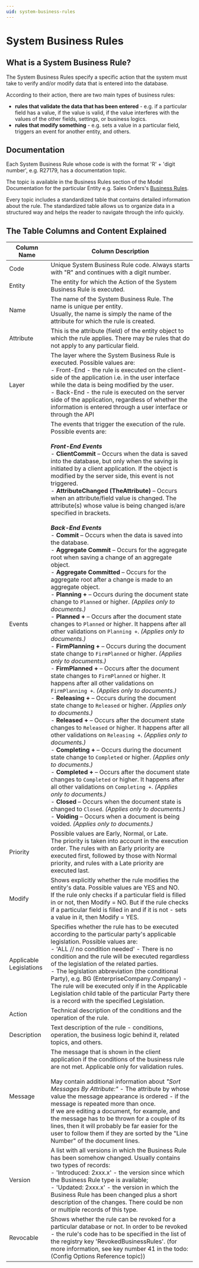 ```yaml
---
uid: system-business-rules
---
```


# System Business Rules

## What is a System Business Rule?

The System Business Rules specify a specific action that the system must take to verify and/or modify data that is entered into the database.

Аccording to their аction, there are two main types of business rules:

- **rules that validate the data that has been entered** - e.g. if a particular field has a value, if the value is valid, if the value interferes with the values of the other fields, settings, or business logics.
- **rules that modify something** - e.g. sets a value in a particular field, triggers an event for another entity, and others.

## Documentation

Each System Business Rule whose code is with the format 'R' + 'digit number', e.g. R27179, has a documentation topic.

The topic is available in the Business Rules section of the Model Documentation for the particular Entity e.g. Sales Orders's [Business Rules](https://docs.erp.net/model/entities/Crm.Sales.SalesOrders.html#business-rules).

Every topic includes a standardized table that contains detailed information about the rule. The standardized table allows us to organize data in a structured way and helps the reader to navigate through the info quickly.

## The Table Columns and Content Explained

| Column Name | Column Description |
| ---- | ----- |
| Code | Unique System Business Rule code. Always starts with "R" and continues with a digit number. |
| Entity | The entity for which the Action of the System Business Rule is executed. |
| Name | The name of the System Business Rule. The name is unique per entity.<br/> Usually, the name is simply the name of the attribute for which the rule is created. |
| Attribute | This is the attribute (field) of the entity object to which the rule applies. There may be rules that do not apply to any particular field. |
| Layer | The layer where the System Business Rule is executed. Possible values are: <br/>- Front-End - the rule is executed on the client-side of the application i.e. in the user interface while the data is being modified by the user. <br/> - Back-End - the rule is executed on the server side of the application, regardless of whether the information is entered through a user interface or through the API |
| Events | The events that trigger the execution of the rule. Possible events are: <br/> <br/> ***Front-End Events*** <br/> - **ClientCommit** – Occurs when the data is saved into the database, but only when the saving is initiated by a client application. If the object is modified by the server side, this event is not triggered. <br/> - **AttributeChanged (TheAttribute)** – Occurs when an attribute/field value is changed. The attribute(s) whose value is being changed is/are specified in brackets. <br/> <br/>***Back-End Events***<br/> - **Commit** – Occurs when the data is saved into the database. <br/> - **Aggregate Commit** – Occurs for the aggregate root when saving a change of an aggregate object. <br/> - **Aggregate Committed** – Occurs for the aggregate root after a change is made to an aggregate object. <br/> - **Planning +** – Occurs during the document state change to `Planned` or higher. *(Applies only to documents.)* <br/> - **Planned +** – Occurs after the document state changes to `Planned` or higher. It happens after all other validations on `Planning +`. *(Applies only to documents.)* <br/> - **FirmPlanning +** – Occurs during the document state change to `FirmPlanned` or higher. *(Applies only to documents.)* <br/> - **FirmPlanned +** – Occurs after the document state changes to `FirmPlanned` or higher. It happens after all other validations on `FirmPlanning +`. *(Applies only to documents.)* <br/> - **Releasing +** – Occurs during the document state change to `Released` or higher. *(Applies only to documents.)* <br/> - **Released +** – Occurs after the document state changes to `Released` or higher. It happens after all other validations on `Releasing +`. *(Applies only to documents.)* <br/> - **Completing +** – Occurs during the document state change to `Completed` or higher. *(Applies only to documents.)* <br/> - **Completed +** – Occurs after the document state changes to `Completed` or higher. It happens after all other validations on `Completing +`. *(Applies only to documents.)* <br/> - **Closed** – Occurs when the document state is changed to `Closed`. *(Applies only to documents.)* <br/> - **Voiding** – Occurs when a document is being voided. *(Applies only to documents.)* |
| Priority | Possible values are Early, Normal, or Late. <br/> The priority is taken into account in the execution order. The rules with an Early priority are executed first, followed by those with Normal priority, and rules with a Late priority are executed last. |
| Modify | Shows explicitly whether the rule modifies the entity's data. Possible values are YES and NO. <br/> If the rule only checks if a particular field is filled in or not, then Modify = NO. But if the rule checks if a particular field is filled in and if it is not - sets a value in it, then Modify = YES. |
| Applicable Legislations | Specifies whether the rule has to be executed according to the particular party's applicable legislation. Possible values are:<br/> - 'ALL // no condition needed' - There is no condition and the rule will be executed regardless of the legislation of the related parties.<br/>- The legislation abbreviation (the conditional Party), e.g. BG (EnterpriseCompany.Company) - The rule will be executed only if in the Applicable Legislation child table of the particular Party there is a record with the specified Legislation. |
| Action | Technical description of the conditions and the operation of the rule. |
| Description | Text description of the rule - conditions, operation, the business logic behind it, related topics, and others. |
| Message| The message that is shown in the client application if the conditions of the business rule are not met. Applicable only for validation rules. <br/><br/> May contain additional information about *"Sort Messages By Attribute:"* - Тhe attribute by whose value the message appearance is ordered - if the message is repeated more than once. <br/>If we are editing a document, for example, and the message has to be thrown for a couple of its lines, then it will probably be far easier for the user to follow them if they are sorted by the "Line Number" of the document lines. |
| Version | A list with all versions in which the Business Rule has been somehow changed. Usually contains two types of records: <br/>- 'Introduced: 2xxx.x' - the version since which the Business Rule type is available;<br/>- 'Updated: 2xxx.x' - the version in which the Business Rule has been changed plus a short description of the changes. There could be non or multiple records of this type. |
| Revocable | Shows whether the rule can be revoked for a particular database or not. In order to be revoked - the rule's code has to be specified in the list of the registry key 'RevokedBusinessRules'. (for more information, see key number 41 in the todo:(Config Options Reference topic)) |

